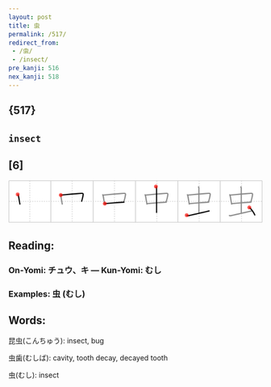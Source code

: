 ```yaml
---
layout: post
title: 虫
permalink: /517/
redirect_from:
 - /虫/
 - /insect/
pre_kanji: 516
nex_kanji: 518
---
```


## {517}

## `insect`

## [6]

<div class="stroke"><img src="../images/E899AB.png" /></div>

## Reading:

### On-Yomi: チュウ、キ &mdash; Kun-Yomi: むし

### Examples: 虫 (むし)

## Words:

昆虫(こんちゅう): insect, bug

虫歯(むしば): cavity, tooth decay, decayed tooth

虫(むし): insect
